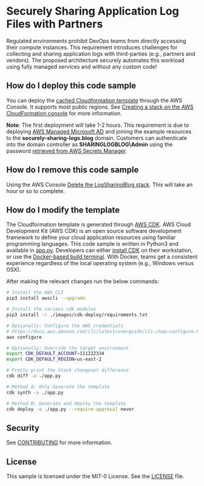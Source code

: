 # Securely Sharing Application Log Files with Partners

Regulated environments prohibit DevOps teams from directly accessing their compute instances.  This requirement introduces challenges for collecting and sharing application logs with third-parties (e.g., partners and vendors).  The proposed architecture securely automates this workload using fully managed services and without any custom code!

## How do I deploy this code sample

You can deploy the [cached Cloudformation template](Securely-Sharing-Logs.template.json) through the AWS Console. It supports most public regions. See [Creating a stack on the AWS CloudFormation console](https://docs.aws.amazon.com/AWSCloudFormation/latest/UserGuide/cfn-console-create-stack.html) for more information.

**Note**:  The first deployment will take 1-2 hours.  This requirement is due to deploying [AWS Managed Microsoft AD](https://docs.aws.amazon.com/directoryservice/latest/admin-guide/directory_microsoft_ad.html) and joining the example resources to the **securely-sharing-logs.blog** domain.  Customers can authenticate into the domain controller as **SHARINGLOGBLOG\Admin** using the password [retrieved from AWS Secrets Manager](https://docs.aws.amazon.com/secretsmanager/latest/userguide/retrieving-secrets.html).

## How do I remove this code sample

Using the AWS Console [Delete the LogSharingBlog stack](https://docs.aws.amazon.com/AWSCloudFormation/latest/UserGuide/cfn-console-delete-stack.html).  This will take an hour or so to complete.

## How do I modify the template

The Cloudformation template is generated through [AWS CDK](https://aws.amazon.com/cdk/). AWS Cloud Development Kit (AWS CDK) is an open source software development framework to define your cloud application resources using familiar programming languages.  This code sample is written in Python3 and available in [app.py](app.py).  Developers can either [install CDK](https://docs.aws.amazon.com/cdk/latest/guide/work-with-cdk-python.html) on their workstation, or use the [Docker-based build terminal](docker-deploy).  With Docker, teams get a consistent experience regardless of the local operating system (e.g., Windows versus OSX).

After making the relevant changes run the below commands:

```sh
# Install the AWS CLI
pip3 install awscli --upgrade

# Install the various cdk modules
pip3 install -r ./images/cdk-deploy/requirements.txt

# Optionally: Configure the AWS credentials
# https://docs.aws.amazon.com/cli/latest/userguide/cli-chap-configure.html
aws configure

# Optionally: Override the target environment
export CDK_DEFAULT_ACCOUNT=111222334
export CDK_DEFAULT_REGION=us-east-2

# Pretty print the Stack changeset difference
cdk diff -a ./app.py

# Method A: Only Generate the template
cdk synth -a ./app.py

# Method B: Generate and deploy the template
cdk deploy -a ./app.py --require-approval never
```

## Security

See [CONTRIBUTING](CONTRIBUTING.md#security-issue-notifications) for more information.

## License

This sample is licensed under the MIT-0 License. See the [LICENSE](LICENSE) file.
